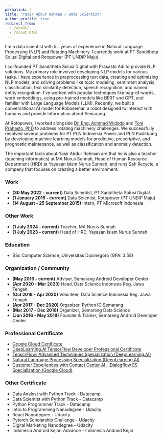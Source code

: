 ```yaml
---
permalink: /
title: "Yasir Abdur Rohman / Data Scientist"
author_profile: true
redirect_from: 
  - /about/
  - /about.html
---
```


I'm a data scientist with 5+ years of experience in Natural Language Processing (NLP) and Rotating Machinery. I currently work at PT Sanditheta Solusi Digital and Rotopower (PT UNDIP Maju).

I co-founded PT Sanditheta Solusi Digital with Prasasto Adi to provide NLP solutions. My primary role involved developing NLP models for various tasks. I have experience in preprocessing text data, creating and optimizing NLP models, and solving problems like topic modeling, sentiment analysis, classification, text similarity detection, speech recognition, and named entity recognition. I've worked with popular techniques like bag-of-words, word embeddings, using pre-trained models like BERT and GPT, and familiar with Large Language Models (LLM). Recently, we built a conversational AI model for Robosemar, a robot designed to interact with humans and provide information about Semarang.

At Rotopower, I worked alongside [Dr. Eng. Achmad Widodo](https://scholar.google.com/citations?user=4SucAC4AAAAJ&hl=id) and [Toni Prahasto, PhD](https://scholar.google.co.id/citations?user=Y1ndWpMAAAAJ&hl=en) to address rotating machinery challenges. We successfully resolved several problems for PT PLN Indonesia Power and PLN Puslitbang by developing machine learning models for predictive, prescriptive, and prognostic maintenance, as well as classification and anomaly detection.

The important facts about Yasir Abdur Rohman are that he is also a teacher (teaching informatics) at MA Nurus Sunnah, Head of Human Resource Department (HRD) at Yayasan Islam Nurus Sunnah, and runs Safi Recycle, a company that focuses on creating a better environment.

### Work
- **(30 May 2022 - current)** Data Scientist, PT Sanditheta Solusi Digital
- **(1 January 2019 - current)** Data Scientist, Rotopower (PT UNDIP Maju)
- **(14 August - 25 September 2015)** Intern, PT Microsoft Indonesia

### Other Work
- **(1 July 2024 - current)** Teacher, MA Nurus Sunnah
- **(1 July 2023 - current)** Head of HRD, Yayasan Islam Nurus Sunnah

### Education
 - BSc Computer Science, Universitas Diponegoro (GPA: 3.58)

### Organization / Community
- **(May 2016 - current)** Advisor, Semarang Android Developer Center
- **(Apr 2020 - Mar 2023)** Head, Data Science Indonesia Reg. Jawa Tengah
- **(Oct 2018 - Apr 2020)** Volunteer, Data Science Indonesia Reg. Jawa Tengah
- **(Apr 2017 - Dec 2020)** Organizer, Python ID Semarang
- **(Mar 2017 - Dec 2018)** Organizer, Semarang Data Science
- **(Jun 2016 - May 2018)** Founder & Trainer, Semarang Android Developer Center

### Professional Certificate
 - [Google Cloud Certificate](https://www.cloudskillsboost.google/public_profiles/d76b5da8-11ab-4f5f-8e88-1ba51dc477d9)
 - [DeepLearning.AI TensorFlow Developer Professional Certificate](https://coursera.org/share/87f47db6afb5f58f3e98f5e05132f6ba)
 - [TensorFlow: Advanced Techniques Specialization (DeepLearning.AI)](https://coursera.org/share/4702a0ffe19b91bbe492ed5557c522f2)
 - [Natural Language Processing Specialization (DeepLearning.AI)](https://coursera.org/share/1e9f9f6a9f6de00969c2aa0916df541e)
 - [Customer Experiences with Contact Center AI - Dialogflow ES Specialization (Google Cloud)](https://coursera.org/share/21538d71cb47c800b48a03639bf4f983)
 
### Other Certificate
 - Data Analyst with Python Track - Datacamp
 - Data Scientist with Python Track - Datacamp
 - Python Programmer Track - Datacamp
 - Intro to Programming Nanodegree - Udacity
 - React Nanodegree - Udacity
 - Pytorch Scholarship Challenge - Udacity
 - Digital Marketing Nanodegree - Udacity
 - Indonesia Android Kejar: Advance - Indonesia Android Kejar